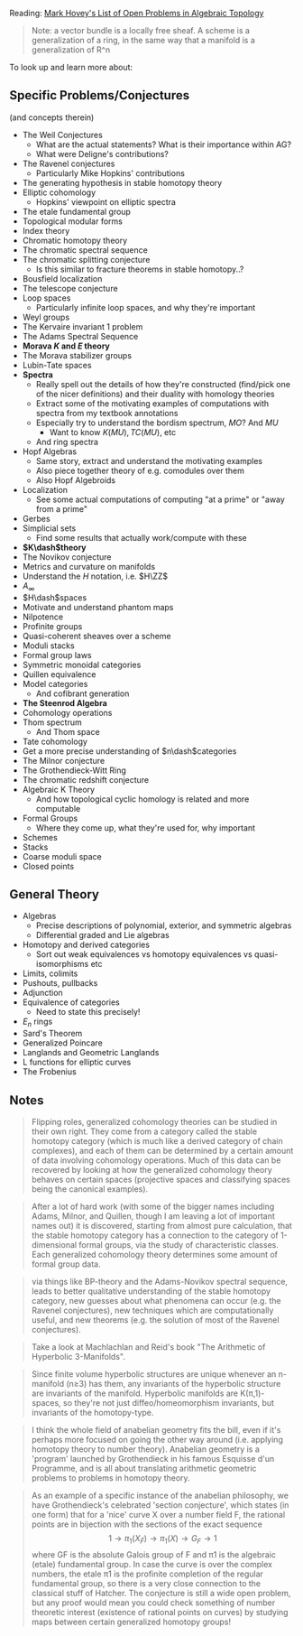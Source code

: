Reading: [Mark Hovey's List of Open Problems in Algebraic Topology](http://mhovey.web.wesleyan.edu/problems/big.html)

> Note: a vector bundle is a locally free sheaf.
> A scheme is a generalization of a ring, in the same way that a manifold is a generalization of R^n

To look up and learn more about:
## Specific Problems/Conjectures
(and concepts therein)

- The Weil Conjectures
  - What are the actual statements? What is their importance within AG?
  - What were Deligne's contributions?
- The Ravenel conjectures
  - Particularly Mike Hopkins' contributions
- The generating hypothesis in stable homotopy theory
- Elliptic cohomology
  - Hopkins' viewpoint on elliptic spectra
- The etale fundamental group
- Topological modular forms
- Index theory
- Chromatic homotopy theory
- The chromatic spectral sequence
- The chromatic splitting conjecture
  - Is this similar to fracture theorems in stable homotopy..?
- Bousfield localization
- The telescope conjecture
- Loop spaces
  - Particularly infinite loop spaces, and why they're important
- Weyl groups
- The Kervaire invariant 1 problem
- The Adams Spectral Sequence
- **Morava $K$ and $E$ theory**
- The Morava stabilizer groups
- Lubin-Tate spaces
- **Spectra**
  - Really spell out the details of how they're constructed (find/pick one of the nicer definitions) and their duality with homology theories
  - Extract some of the motivating examples of computations with spectra from my textbook annotations
  - Especially try to understand the bordism spectrum, $MO$? And $MU$
    - Want to know $K(MU), TC(MU)$, etc
  - And ring spectra
- Hopf Algebras
  - Same story, extract and understand the motivating examples
  - Also piece together theory of e.g. comodules over them
  - Also Hopf Algebroids
- Localization
  - See some actual computations of computing "at a prime" or "away from a prime" 
- Gerbes
- Simplicial sets
  - Find some results that actually work/compute with these
- **$K\dash$theory**
- The Novikov conjecture
- Metrics and curvature on manifolds
- Understand the $H$ notation, i.e. $H\ZZ$
- $A_\infty$
- $H\dash$spaces
- Motivate and understand phantom maps
- Nilpotence
- Profinite groups
- Quasi-coherent sheaves over a scheme
- Moduli stacks
- Formal group laws
- Symmetric monoidal categories
- Quillen equivalence
- Model categories 
  - And cofibrant generation
- **The Steenrod Algebra**
- Cohomology operations
- Thom spectrum
  - And Thom space
- Tate cohomology
- Get a more precise understanding of $n\dash$categories
- The Milnor conjecture
- The Grothendieck-Witt Ring
- The chromatic redshift conjecture
- Algebraic K Theory
  - And how topological cyclic homology is related and more computable
- Formal Groups
  - Where they come up, what they're used for, why important
- Schemes
- Stacks
- Coarse moduli space
- Closed points


## General Theory
- Algebras
  - Precise descriptions of polynomial, exterior, and symmetric algebras
  - Differential graded and Lie algebras
- Homotopy and derived categories
  - Sort out weak equivalences vs homotopy equivalences vs quasi-isomorphisms etc
- Limits, colimits
- Pushouts, pullbacks
- Adjunction
- Equivalence of categories
  - Need to state this precisely!
- $E_n$ rings
- Sard's Theorem
- Generalized Poincare
- Langlands and Geometric Langlands
- L functions for elliptic curves
- The Frobenius

## Notes

>Flipping roles, generalized cohomology theories can be studied in their own right. They come from a category called the stable homotopy category (which is much like a derived category of chain complexes), and each of them can be determined by a certain amount of data involving cohomology operations. Much of this data can be recovered by looking at how the generalized cohomology theory behaves on certain spaces (projective spaces and classifying spaces being the canonical examples).

> After a lot of hard work (with some of the bigger names including Adams, Milnor, and Quillen, though I am leaving a lot of important names out) it is discovered, starting from almost pure calculation, that the stable homotopy category has a connection to the category of 1-dimensional formal groups, via the study of characteristic classes. Each generalized cohomology theory determines some amount of formal group data.

>  via things like BP-theory and the Adams-Novikov spectral sequence, leads to better qualitative understanding of the stable homotopy category, new guesses about what phenomena can occur (e.g. the Ravenel conjectures), new techniques which are computationally useful, and new theorems (e.g. the solution of most of the Ravenel conjectures).

>Take a look at Machlachlan and Reid's book "The Arithmetic of Hyperbolic 3-Manifolds".

> Since finite volume hyperbolic structures are unique whenever an n-manifold (n≥3) has them, any invariants of the hyperbolic structure are invariants of the manifold. Hyperbolic manifolds are K(π,1)-spaces, so they're not just diffeo/homeomorphism invariants, but invariants of the homotopy-type.

> I think the whole field of anabelian geometry fits the bill, even if it's perhaps more focused on going the other way around (i.e. applying homotopy theory to number theory). Anabelian geometry is a 'program' launched by Grothendieck in his famous Esquisse d'un Programme, and is all about translating arithmetic geometric problems to problems in homotopy theory.

> As an example of a specific instance of the anabelian philosophy, we have Grothendieck's celebrated 'section conjecture', which states (in one form) that for a 'nice' curve X over a number field F, the rational points are in bijection with the sections of the exact sequence
$$
1 \rightarrow \pi_1(X_{\bar{F}}) \rightarrow \pi_1(X) \rightarrow G_F \rightarrow 1
$$
where GF is the absolute Galois group of F and π1 is the algebraic (etale) fundamental group. In case the curve is over the complex numbers, the etale π1 is the profinite completion of the regular fundamental group, so there is a very close connection to the classical stuff of Hatcher. The conjecture is still a wide open problem, but any proof would mean you could check something of number theoretic interest (existence of rational points on curves) by studying maps between certain generalized homotopy groups!